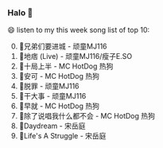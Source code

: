 

### Halo 👋

😄 listen to my this week song list of top 10:

0. 🌈兄弟们要进城 - 顽童MJ116
1. 🌈地痞 (Live) - 顽童MJ116/瘦子E.SO
2. 🌈十局上半 - MC HotDog 热狗
3. 🌈安可 - MC HotDog 热狗
4. 🌈脱罪 - 顽童MJ116
5. 🌈干大事 - 顽童MJ116
6. 🌈早就 - MC HotDog 热狗
7. 🌈除了说唱我什么都不会 - MC HotDog 热狗
8. 🌈Daydream - 宋岳庭
9. 🌈Life's A Struggle - 宋岳庭

